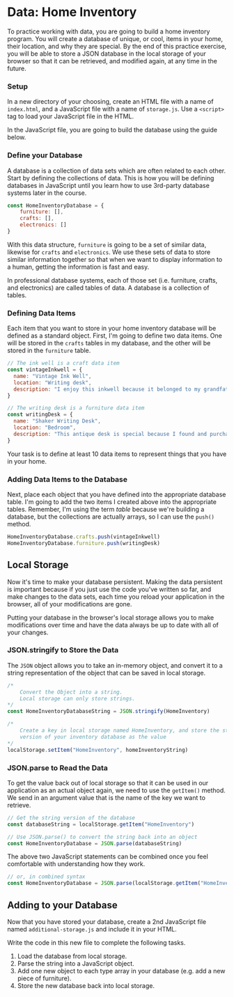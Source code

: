 # Data: Home Inventory

To practice working with data, you are going to build a home inventory program. You will create a database of unique, or cool, items in your home, their location, and why they are special. By the end of this practice exercise, you will be able to store a JSON database in the local storage of your browser so that it can be retrieved, and modified again, at any time in the future.

### Setup

In a new directory of your choosing, create an HTML file with a name of `index.html`, and a JavaScript file with a name of `storage.js`. Use a `<script>` tag to load your JavaScript file in the HTML.

In the JavaScript file, you are going to build the database using the guide below.

### Define your Database

A database is a collection of data sets which are often related to each other. Start by defining the collections of data. This is how you will be defining databases in JavaScript until you learn how to use 3rd-party database systems later in the course.

```js
const HomeInventoryDatabase = {
    furniture: [],
    crafts: [],
    electronics: []
}
```

With this data structure, `furniture` is going to be a set of similar data, likewise for `crafts` and `electronics`. We use these sets of data to store similar information together so that when we want to display information to a human, getting the information is fast and easy.

In professional database systems, each of those set (i.e. furniture, crafts, and electronics) are called tables of data. A database is a collection of tables.

### Defining Data Items

Each item that you want to store in your home inventory database will be defined as a standard object. First, I'm going to define two data items. One will be stored in the `crafts` tables in my database, and the other will be stored in the `furniture` table.

```js
// The ink well is a craft data item
const vintageInkwell = {
  name: "Vintage Ink Well",
  location: "Writing desk",
  description: "I enjoy this inkwell because it belonged to my grandfather and holds enough ink to survive weeks of writing."
}

// The writing desk is a furniture data item
const writingDesk = {
  name: "Shaker Writing Desk",
  location: "Bedroom",
  description: "This antique desk is special because I found and purchased it with my wife at an Ohio Amish auction."
}
```

Your task is to define at least 10 data items to represent things that you have in your home.

### Adding Data Items to the Database

Next, place each object that you have defined into the appropriate database table. I'm going to add the two items I created above into the appropriate tables. Remember, I'm using the term *table* because we're building a database, but the collections are actually arrays, so I can use the `push()` method.

```js
HomeInventoryDatabase.crafts.push(vintageInkwell)
HomeInventoryDatabase.furniture.push(writingDesk)
```

## Local Storage

Now it's time to make your database persistent. Making the data persistent is important because if you just use the code you've written so far, and make changes to the data sets, each time you reload your application in the browser, all of your modifications are gone.

Putting your database in the browser's local storage allows you to make modifications over time and have the data always be up to date with all of your changes.

### JSON.stringify to Store the Data

The `JSON` object allows you to take an in-memory object, and convert it to a string representation of the object that can be saved in local storage.

```js
/*
    Convert the Object into a string.
    Local storage can only store strings.
*/
const HomeInventoryDatabaseString = JSON.stringify(HomeInventory)

/*
    Create a key in local storage named HomeInventory, and store the string
    version of your inventory database as the value
*/
localStorage.setItem("HomeInventory", homeInventoryString)
```

### JSON.parse to Read the Data

To get the value back out of local storage so that it can be used in our application as an actual object again, we need to use the `getItem()` method. We send in an argument value that is the name of the key we want to retrieve.

```js
// Get the string version of the database
const databaseString = localStorage.getItem("HomeInventory")

// Use JSON.parse() to convert the string back into an object
const HomeInventoryDatabase = JSON.parse(databaseString)
```

The above two JavaScript statements can be combined once you feel comfortable with understanding how they work.

```js
// or, in combined syntax
const HomeInventoryDatabase = JSON.parse(localStorage.getItem("HomeInventory"))
```

## Adding to your Database

Now that you have stored your database, create a 2nd JavaScript file named `additional-storage.js` and include it in your HTML.

Write the code in this new file to complete the following tasks.

1. Load the database from local storage.
1. Parse the string into a JavaScript object.
1. Add one new object to each type array in your database (e.g. add a new piece of furniture).
1. Store the new database back into local storage.
